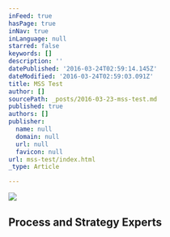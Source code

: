 ```yaml
---
inFeed: true
hasPage: true
inNav: true
inLanguage: null
starred: false
keywords: []
description: ''
datePublished: '2016-03-24T02:59:14.145Z'
dateModified: '2016-03-24T02:59:03.091Z'
title: MSS Test
author: []
sourcePath: _posts/2016-03-23-mss-test.md
published: true
authors: []
publisher:
  name: null
  domain: null
  url: null
  favicon: null
url: mss-test/index.html
_type: Article

---
```

![](https://the-grid-user-content.s3-us-west-2.amazonaws.com/36e48aa7-0ba7-446b-82fc-6cd95373e072.jpg)

## Process and Strategy Experts